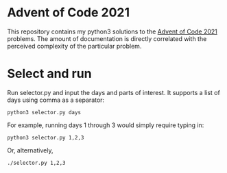 # Advent of Code 2021
This repository contains my python3 solutions to the [Advent of Code 2021](https://adventofcode.com/2021) problems. The amount of documentation is directly correlated with the perceived complexity of the particular problem.

# Select and run
Run selector.py and input the days and parts of interest. It supports a list of days using comma as a separator:

``` shell
python3 selector.py days
```

For example, running days 1 through 3 would simply require typing in:

``` shell
python3 selector.py 1,2,3
```

Or, alternatively,
``` shell
./selector.py 1,2,3
```

